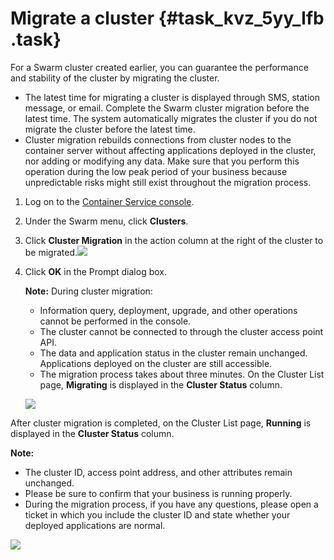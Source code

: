 # Migrate a cluster {#task_kvz_5yy_lfb .task}

For a Swarm cluster created earlier, you can guarantee the performance and stability of the cluster by migrating the cluster.

-   The latest time for migrating a cluster is displayed through SMS, station message, or email. Complete the Swarm cluster migration before the latest time. The system automatically migrates the cluster if you do not migrate the cluster before the latest time.
-   Cluster migration rebuilds connections from cluster nodes to the container server without affecting applications deployed in the cluster, nor adding or modifying any data. Make sure that you perform this operation during the low peak period of your business because unpredictable risks might still exist throughout the migration process.

1.  Log on to the [Container Service console](https://cs.console.aliyun.com). 
2.  Under the Swarm menu, click **Clusters**. 
3.  Click **Cluster Migration** in the action column at the right of the cluster to be migrated.![](http://static-aliyun-doc.oss-cn-hangzhou.aliyuncs.com/assets/img/23685/153975905613732_en-US.png)

 
4.  Click **OK** in the Prompt dialog box. 

    **Note:** During cluster migration:

    -   Information query, deployment, upgrade, and other operations cannot be performed in the console.
    -   The cluster cannot be connected to through the cluster access point API.
    -   The data and application status in the cluster remain unchanged. Applications deployed on the cluster are still accessible.
    -   The migration process takes about three minutes.
    On the Cluster List page, **Migrating** is displayed in the **Cluster Status** column.

    ![](http://static-aliyun-doc.oss-cn-hangzhou.aliyuncs.com/assets/img/23685/153975905613733_en-US.png)


After cluster migration is completed, on the Cluster List page, **Running** is displayed in the **Cluster Status** column.

**Note:** 

-   The cluster ID, access point address, and other attributes remain unchanged.
-   Please be sure to confirm that your business is running properly.
-   During the migration process, if you have any questions, please open a ticket in which you include the cluster ID and state whether your deployed applications are normal.

![](http://static-aliyun-doc.oss-cn-hangzhou.aliyuncs.com/assets/img/23685/153975905613734_en-US.png)

